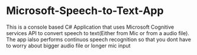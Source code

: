 # Microsoft-Speech-to-Text-App
This is a console based C# Application that uses Microsoft Cognitive services API to convert speech to text(Either from Mic or from a audio file). The app ialso performs continuos speech recognition so that you dont have to worry about bigger audio file or longer mic input
